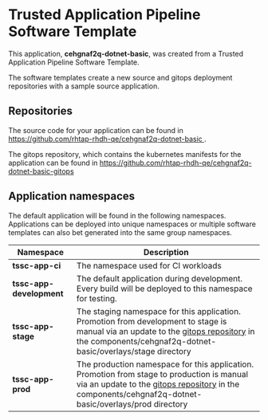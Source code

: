 # Trusted Application Pipeline Software Template

This application, **cehgnaf2q-dotnet-basic**, was created from a Trusted Application Pipeline Software Template.

The software templates create a new source and gitops deployment repositories with a sample source application. 

## Repositories

The source code for your application can be found in [https://github.com/rhtap-rhdh-qe/cehgnaf2q-dotnet-basic ](https://github.com/rhtap-rhdh-qe/cehgnaf2q-dotnet-basic ).
 
The gitops repository, which contains the kubernetes manifests for the application can be found in 
[https://github.com/rhtap-rhdh-qe/cehgnaf2q-dotnet-basic-gitops ](https://github.com/rhtap-rhdh-qe/cehgnaf2q-dotnet-basic-gitops ) 

## Application namespaces 

The default application will be found in the following namespaces. Applications can be deployed into unique namespaces or multiple software templates can also bet generated into the same group namespaces.  

|  Namespace   |  Description   |  
| -------- | -------- |
| **tssc-app-ci** | The namespace used for CI workloads |
| **tssc-app-development** | The default application during development. Every build will be deployed to this namespace for testing. |
| **tssc-app-stage** | The staging namespace for this application. Promotion from development to stage is manual via an update to the [gitops repository](https://github.com/rhtap-rhdh-qe/cehgnaf2q-dotnet-basic-gitops ) in the components/cehgnaf2q-dotnet-basic/overlays/stage directory |
| **tssc-app-prod** | The production namespace for this application. Promotion from stage to production is manual via an update to the [gitops repository](https://github.com/rhtap-rhdh-qe/cehgnaf2q-dotnet-basic-gitops ) in the components/cehgnaf2q-dotnet-basic/overlays/prod directory |